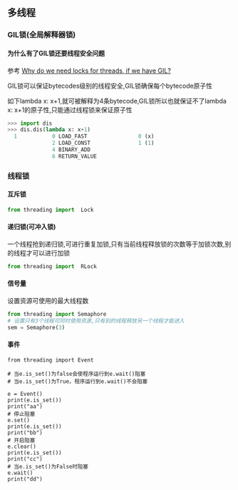 ## 多线程

### GIL锁(全局解释器锁)

#### 为什么有了GIL锁还要线程安全问题

参考 [Why do we need locks for threads, if we have GIL?](https://stackoverflow.com/questions/40072873/why-do-we-need-locks-for-threads-if-we-have-gil)

GIL锁可以保证bytecodes级别的线程安全,GIL锁确保每个bytecode原子性

如下lambda x: x+1,就可被解释为4条bytecode,GIL锁所以也就保证不了lambda x: x+1的原子性,只能通过线程锁来保证原子性

```python
>>> import dis
>>> dis.dis(lambda x: x+1)
  1           0 LOAD_FAST                0 (x)
              2 LOAD_CONST               1 (1)
              4 BINARY_ADD
              6 RETURN_VALUE
```



### 线程锁

#### 互斥锁

```python
from threading import  Lock
```

#### 递归锁(可冲入锁)

一个线程抢到递归锁,可进行重复加锁,只有当前线程释放锁的次数等于加锁次数,别的线程才可以进行加锁

```python
from threading import  RLock
```

#### 信号量

设置资源可使用的最大线程数

```python
from threading import Semaphore
# 设置只有3个线程可同时使用资源,只有别的线程释放另一个线程才能进入
sem = Semaphore(3)
```

#### 事件

```
from threading import Event

# 当e.is_set()为false会使程序运行到e.wait()阻塞
# 当e.is_set()为True，程序运行到e.wait()不会阻塞

e = Event()
print(e.is_set())
print("aa")
# 停止阻塞
e.set()
print(e.is_set())
print("bb")
# 开启阻塞
e.clear()
print(e.is_set())
print("cc")
# 当e.is_set()为False时阻塞
e.wait()
print("dd")
```



